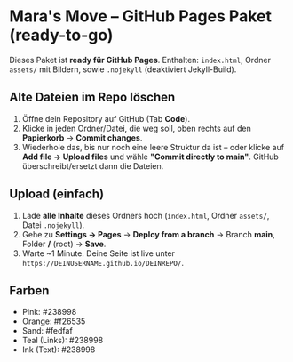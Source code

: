 # Mara's Move – GitHub Pages Paket (ready-to-go)

Dieses Paket ist **ready für GitHub Pages**. Enthalten: `index.html`, Ordner `assets/` mit Bildern, sowie `.nojekyll` (deaktiviert Jekyll-Build).

## Alte Dateien im Repo löschen
1. Öffne dein Repository auf GitHub (Tab **Code**).
2. Klicke in jeden Ordner/Datei, die weg soll, oben rechts auf den **Papierkorb** → **Commit changes**.
3. Wiederhole das, bis nur noch eine leere Struktur da ist – oder klicke auf **Add file → Upload files** und wähle **"Commit directly to main"**. GitHub überschreibt/ersetzt dann die Dateien.

## Upload (einfach)
1. Lade **alle Inhalte** dieses Ordners hoch (`index.html`, Ordner `assets/`, Datei `.nojekyll`).
2. Gehe zu **Settings → Pages** → **Deploy from a branch** → Branch **main**, Folder **/** (root) → **Save**.
3. Warte ~1 Minute. Deine Seite ist live unter `https://DEINUSERNAME.github.io/DEINREPO/`.

## Farben
- Pink: #238998
- Orange: #f26535
- Sand: #fedfaf
- Teal (Links): #238998
- Ink (Text): #238998
